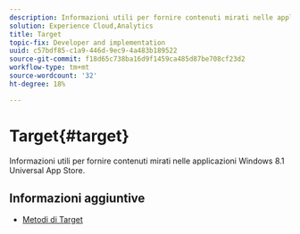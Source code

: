 ```yaml
---
description: Informazioni utili per fornire contenuti mirati nelle applicazioni Windows 8.1 Universal App Store.
solution: Experience Cloud,Analytics
title: Target
topic-fix: Developer and implementation
uuid: c57bdf85-c1a9-446d-9ec9-4a483b189522
source-git-commit: f18d65c738ba16d9f1459ca485d87be708cf23d2
workflow-type: tm+mt
source-wordcount: '32'
ht-degree: 18%

---
```



# Target{#target}

Informazioni utili per fornire contenuti mirati nelle applicazioni Windows 8.1 Universal App Store.

## Informazioni aggiuntive

+ [Metodi di Target](/help/windows-appstore/target/target-methods.md)
